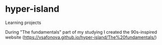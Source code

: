 # hyper-island
Learning projects

During "The fundamentals" part of my studying I created the 90s-inspired website (https://vsafonova.github.io/hyper-island/The%20fundamentals/)
